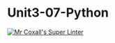 # Unit3-07-Python
[![Mr Coxall's Super Linter](https://github.com/ICS3U-C-Programming-LukeD/Unit3-07-Python/workflows/Mr%20Coxall's%20Super%20Linter/badge.svg)](https://github.com/ICS3U-C-Programming-LukeD/Unit3-07-Python/actions/)
